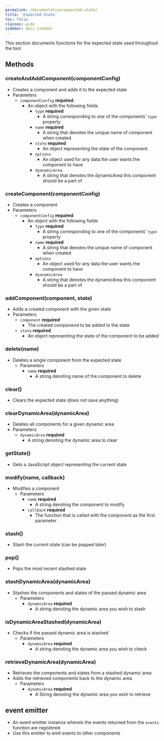 ```yaml
---
permalink: /documentation/expected-state/
title: 'Expected State'
toc: false
classes: wide
sidebar: docs_sidebar
---
```


This section documents functions for the expected state used throughout the tool

## Methods

### createAndAddComponent(componentConfig)
  * Creates a component and adds it to the expected state
  * Parameters
    * `componentConfig` **required**
      * An object with the following fields
        * `type` **required**
          * A string corresponding to one of the components' `type` property
        * `name` **required**
          * A string that denotes the unique name of component when created
        * `state` **required**
          * An object representing the state of the component
        * `options`
          * An object used for any data the user wants the component to have
        * `dyanamicArea`  
          * A string that denotes the dynamicArea this component should be a part of

### createComponent(componentConfig)
  * Creates a component
  * Parameters
    * `componentConfig` **required**
      * An object with the following fields
        * `type` **required**
          * A string corresponding to one of the components' `type` property
        * `name` **required**
          * A string that denotes the unique name of component when created
        * `options`
          * An object used for any data the user wants the component to have
        * `dyanamicArea`
          * A string that denotes the dynamicArea this component should be a part of

### addComponent(component, state)
  * Adds a created component with the given state
  * Parameters
    * `component` **required**
      * The created componend to be added to the state
    * `state` **required**
      * An object representing the state of the component to be added

### delete(name)
  * Deletes a single component from the expected state
    * Parameters
      * `name` **required**
        * A string denoting name of the component to delete

### clear()
  * Clears the expected state (does not save anything)

### clearDynamicArea(dynamicArea)
  * Deletes all components for a given dynamic area
  * Parameters
    * `dynamicArea` **required**
      * A string denoting the dynamic area to clear

### getState()
  * Gets a JavaScript object representing the current state 

### modify(name, callback)
  * Modifies a component
    * Parameters
      * `name` **required**
        * A string denoting the component to modify
      * `callback` **required**
        * The function that is called with the component as the first parameter

### stash()
  * Stash the current state (can be popped later)

### pop()
  * Pops the most recent stashed state

### stashDynamicArea(dynamicArea)
  * Stashes the components and states of the passed dynamic area
    * Parameters
      * `dynamicArea` **required**
        * A string denoting the dynamic area you wish to stash

### isDynamicAreaStashed(dynamicArea)
  * Checks if the passed dynamic area is stashed
    * Parameters
      * `dynamicArea` **required**
        * A string denoting the dynamic area you wish to check

### retrieveDynamicArea(dynamicArea)
  * Retrieves the components and states from a stashed dynamic area
  * Adds the retrieved components back to the dynamic area
    * Parameters
      * `dynamicArea` **required**
        * A String denoting the dynamic area you wish to retrieve

## event emitter
  * An event emitter instance wherein the events returned from the `events` function are registered
  * Use this emitter to emit events to other components
